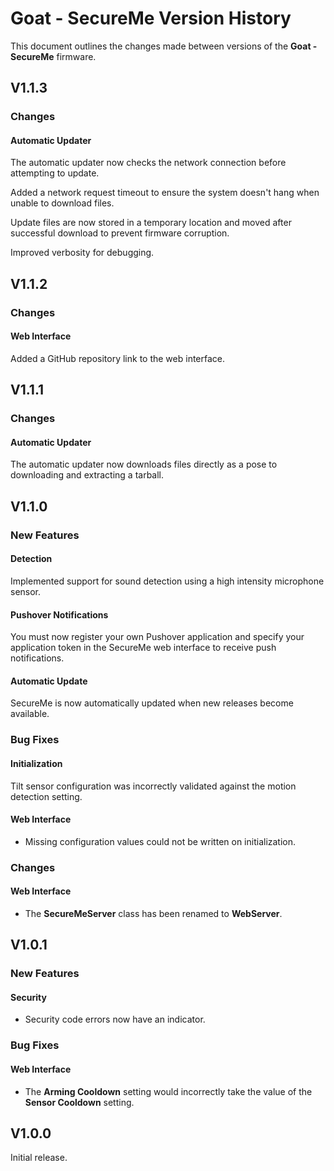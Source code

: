 # Goat - SecureMe Version History

This document outlines the changes made between versions of the **Goat - SecureMe** firmware.

## V1.1.3

### Changes

#### Automatic Updater

The automatic updater now checks the network connection before attempting to update.

Added a network request timeout to ensure the system doesn't hang when unable to download files.

Update files are now stored in a temporary location and moved after successful download to prevent firmware corruption.

Improved verbosity for debugging.

## V1.1.2

### Changes

#### Web Interface

Added a GitHub repository link to the web interface.

## V1.1.1

### Changes

#### Automatic Updater

The automatic updater now downloads files directly as a pose to downloading and extracting a tarball.

## V1.1.0

### New Features

#### Detection

Implemented support for sound detection using a high intensity microphone sensor.

#### Pushover Notifications

You must now register your own Pushover application and specify your application token in the SecureMe web interface to receive push notifications.

#### Automatic Update

SecureMe is now automatically updated when new releases become available.

### Bug Fixes

#### Initialization

Tilt sensor configuration was incorrectly validated against the motion detection setting.

#### Web Interface

   - Missing configuration values could not be written on initialization.

### Changes

#### Web Interface

   - The **SecureMeServer** class has been renamed to **WebServer**.

## V1.0.1

### New Features

#### Security

   - Security code errors now have an indicator.

### Bug Fixes

#### Web Interface

   - The **Arming Cooldown** setting would incorrectly take the value of the **Sensor Cooldown** setting.

## V1.0.0

Initial release.
